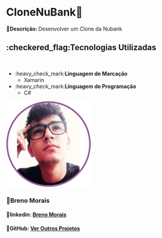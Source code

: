 # CloneNuBank📁
<b>📄Descrição: </b>Desenvolver um Clone da Nubank
<h2>:checkered_flag:Tecnologias Utilizadas</h2>
<br>
<ul>
  <li>:heavy_check_mark:<b>Linguagem de Marcação</b> 
      <ul>
       <li>Xamarin</li>
      </ul>
  </li>
   <li>:heavy_check_mark:<b>Linguagem de Programação</b>
     <ul>
       <li>C#</li>
     </ul>
  </li>  
</ul>
<img src="https://github.com/BREN0-MORAIS/CRUD_COVID_CONSULTAS/blob/main/FTBrenoMorais.jpg">
<h3>🧑Breno Morais</h3>
<h4>🔗linkedin: <a href="https://www.linkedin.com/in/breno-morais-79b328167/">Breno Morais<a/></h4> 
 <h4>🔗GitHub: <a href="https://github.com/BREN0-MORAIS/">Ver Outros Projetos<a/></h4> 



